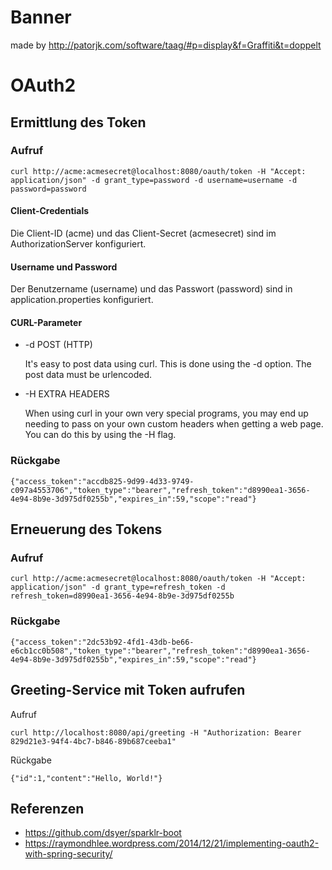# Banner
made by <http://patorjk.com/software/taag/#p=display&f=Graffiti&t=doppelt>

# OAuth2

## Ermittlung des Token

### Aufruf
 
    curl http://acme:acmesecret@localhost:8080/oauth/token -H "Accept: application/json" -d grant_type=password -d username=username -d password=password

#### Client-Credentials

Die Client-ID (acme) und das Client-Secret (acmesecret) sind im AuthorizationServer konfiguriert.

#### Username und Password

Der Benutzername (username) und das Passwort (password) sind in application.properties konfiguriert.

#### CURL-Parameter
* -d POST (HTTP)

  It's easy to post data using curl. This is done using the -d <data> option. The post data must 
  be urlencoded.
  
* -H EXTRA HEADERS

  When using curl in your own very special programs, you may end up needing to pass on your own 
  custom headers when getting a web page. You can do this by using the -H flag.

### Rückgabe

    {"access_token":"accdb825-9d99-4d33-9749-c097a4553706","token_type":"bearer","refresh_token":"d8990ea1-3656-4e94-8b9e-3d975df0255b","expires_in":59,"scope":"read"}
    
## Erneuerung des Tokens

### Aufruf

    curl http://acme:acmesecret@localhost:8080/oauth/token -H "Accept: application/json" -d grant_type=refresh_token -d refresh_token=d8990ea1-3656-4e94-8b9e-3d975df0255b
    
### Rückgabe

    {"access_token":"2dc53b92-4fd1-43db-be66-e6cb1cc0b508","token_type":"bearer","refresh_token":"d8990ea1-3656-4e94-8b9e-3d975df0255b","expires_in":59,"scope":"read"}

## Greeting-Service mit Token aufrufen

Aufruf

    curl http://localhost:8080/api/greeting -H "Authorization: Bearer 829d21e3-94f4-4bc7-b846-89b687ceeba1" 
 
Rückgabe

    {"id":1,"content":"Hello, World!"}

## Referenzen
* <https://github.com/dsyer/sparklr-boot>
* <https://raymondhlee.wordpress.com/2014/12/21/implementing-oauth2-with-spring-security/>
